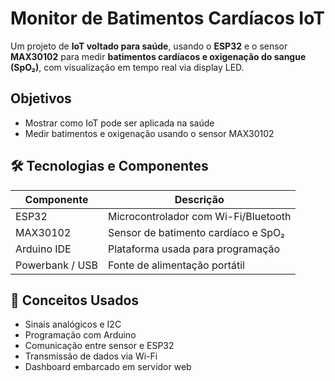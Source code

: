 # Monitor de Batimentos Cardíacos IoT

Um projeto de **IoT voltado para saúde**, usando o **ESP32** e o sensor **MAX30102** para medir **batimentos cardíacos e oxigenação do sangue (SpO₂)**, com visualização em tempo real via display LED.

## Objetivos

- Mostrar como IoT pode ser aplicada na saúde
- Medir batimentos e oxigenação usando o sensor MAX30102

## 🛠️ Tecnologias e Componentes

| Componente       | Descrição                                 |
|------------------|-------------------------------------------|
| ESP32            | Microcontrolador com Wi-Fi/Bluetooth      |
| MAX30102         | Sensor de batimento cardíaco e SpO₂       |
| Arduino IDE      | Plataforma usada para programação         |
| Powerbank / USB  | Fonte de alimentação portátil              |

## 🧠 Conceitos Usados

- Sinais analógicos e I2C
- Programação com Arduino
- Comunicação entre sensor e ESP32
- Transmissão de dados via Wi-Fi
- Dashboard embarcado em servidor web
